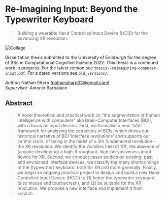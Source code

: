 <!-- TODOs
- [ ] add some emojis!
- [ ]
-->

# Re-Imagining Input: Beyond the Typewriter Keyboard

> Building a wearable Hand Controlled Input Device (HCID) for the advancing XR revolution.

![Collage](images/project_collage1.png?raw=true "Title")

Dissertation thesis submitted to the University of Edinburgh for the degree of BSc in Computational Cognitive Science 2022.
This thesis is a continued work in progress. 
For the latest version see `thesis--reimagining-computer-input.pdf`.
For a dated versions see `old_versions/`.

_Author_: Nathan Sharp (nathansharp03@gmail.com)  
_Supervisor_: Antonio Barbalace

<!--
## Giving Feedback
If you would like to give me some feedback (please do!), please either _markup with hypothesis?_ or _use this link for adobe acrobat (online)_
-->

## Abstract
<!-- push abstract changes to thesis --> 
> A novel theoretical and practical work on "the augmentation of human intelligence with computers" aka Brain-Computer Interfaces (BCI), with a focus on input devices.
> First, we formalise a new ’5AA’ framework for analysing the capacities of BCIs, which drives our historical narrative of BCI ’interface revolutions’ and supports our central claim: of being in the midst of a 5th fundamental revolution-- the XR revolution.
> We identify the ’Achillies heel of XR’, the absence of (anyone developing) a high-throughput, high-pervasiveness input device for XR.
> Second, we conduct cases studies on existing, past and envisioned interface devices, we classify the many shortcomings of the (typewriter) keyboard, both for XR and more generally.
> Finally, we begin an ongoing practical project to design and build a new Hand Controlled Input Device (HCID) to (1) better the typewriter keyboard (also mouse and touchscreen), and (2) be suitable for the XR revolution.
> We propose a new interface and implement it from scratch. 

<!-- ## Motivation  -->

<!-- ## What Problem does it solve -->

<!-- please cite using.. --> 


<!-- comment  --> 
[//]: # (comment.)
